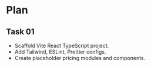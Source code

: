 # Plan

## Task 01
- Scaffold Vite React TypeScript project.
- Add Tailwind, ESLint, Prettier configs.
- Create placeholder pricing modules and components.
